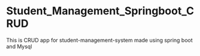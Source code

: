 # Student_Management_Springboot_CRUD
This is CRUD app for student-management-system made using spring boot and Mysql
